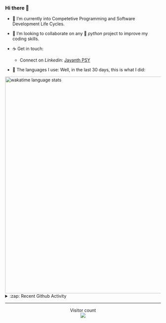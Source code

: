 ### Hi there 👋

- 🌱 I’m currently into Competetive Programming and Software Development Life Cycles.

- 👯 I’m looking to collaborate on any :snake: *python* project to improve my coding skills.

- ☕ Get in touch:
  +  Connect on *Linkedin*: [Jayanth PSY](https://www.linkedin.com/in/jayanth-p-b3924812a/)

<!--- ⚡ Fun fact: *Python* is older than *C++* and *Java*. -->

- :memo: The languages I use: Well, in the last 30 days, this is what I did:

<img src="https://wakatime.com/share/@j_tesla/4d0b7d1e-6b31-4b03-accf-374d3ed5433f.png" alt="wakatime language stats" width="700"/>

<details>
  <summary>:zap: Recent Github Activity</summary>
  
<!--START_SECTION:activity-->
1. 🗣 Commented on [#5](https://github.com/thealphadollar/GSoCOrgFrequency/issues/5) in [thealphadollar/GSoCOrgFrequency](https://github.com/thealphadollar/GSoCOrgFrequency)
2. 💪 Opened PR [#5](https://github.com/thealphadollar/GSoCOrgFrequency/pull/5) in [thealphadollar/GSoCOrgFrequency](https://github.com/thealphadollar/GSoCOrgFrequency)
3. 💪 Opened PR [#1](https://github.com/j-tesla/GSoCOrgFrequency/pull/1) in [j-tesla/GSoCOrgFrequency](https://github.com/j-tesla/GSoCOrgFrequency)
4. ❗️ Opened issue [#4](https://github.com/thealphadollar/GSoCOrgFrequency/issues/4) in [thealphadollar/GSoCOrgFrequency](https://github.com/thealphadollar/GSoCOrgFrequency)
5. 🗣 Commented on [#1](https://github.com/thealphadollar/GSoCOrgFrequency/issues/1) in [thealphadollar/GSoCOrgFrequency](https://github.com/thealphadollar/GSoCOrgFrequency)
<!--END_SECTION:activity-->

</details>

-----

<p align="center"> 
  Visitor count<br>
  <img src="https://profile-counter.glitch.me/j-tesla/count.svg" />
</p>












<!--
**j-tesla/j-tesla** is a ✨ _special_ ✨ repository because its `README.md` (this file) appears on your GitHub profile.

Here are some ideas to get you started:

- 🔭 I’m currently working on ...
- 🌱 I’m currently learning ...
- 👯 I’m looking to collaborate on ...
- 🤔 I’m looking for help with ...
- 💬 Ask me about ...
- 📫 How to reach me: ...
- 😄 Pronouns: ...
- ⚡ Fun fact: ...
-->


